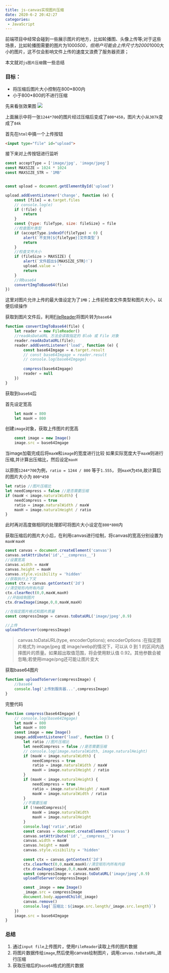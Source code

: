 ```yaml
---
title: js-canvas实现图片压缩
date: 2020-6-2 20:42:27
categories:
 - JavaScript
---
```


前端项目中经常会碰到一些展示图片的地方，比如轮播图、头像上传等;对于这些场景，比如轮播图需要的图片为1000*500，但用户可能会上传尺寸为2000*1000大小的图片，这不仅会影响文件上传的速度又浪费了服务器资源；

本文就对`js图片压缩`做一些总结

### 目标：

 - 将压缩后图片大小控制在800*800内
 - 小于800*800的不进行压缩

先来看张效果图
![](https://qiniu.xiaoxilao.com/js-compress.png)

上面展示中将一张`1244*700`的图片经过压缩后变成了`800*450`，图片大小从`307k`变成了`84k`

 <!--more-->
首先在`html`中搞一个上传按钮

```html
<input type="file" id="upload">
```
接下来对上传按钮进行监听

```js
const acceptType = ['image/jpg', 'image/jpeg']
const MAXSIZE = 1024 * 1024
const MAXSIZE_STR = '1MB'


const upload = document.getElementById('upload')

upload.addEventListener('change', function (e) {
    const [file] = e.target.files
    // console.log(e)
    if (!file) {
        return
    }
    const {type: fileType, size: fileSize} = file
    //检查图片类型
    if (acceptType.indexOf(fileType) < 0) {
        alert(`不支持[${fileType}]文件类型`)
        return
    }
    //检查文件大小
    if (fileSize > MAXSIZE) {
        alert(`文件超出${MAXSIZE_STR}!`)
        upload.value = ''
        return
    }
    //转base64
    convertImgToBase64(file)
})
```
这里对图片允许上传的最大值设定为了`1MB`；上传前检查文件类型和图片大小，以便后续操作

获取到图片文件后，利用[FileReader](https://developer.mozilla.org/zh-CN/docs/Web/API/FileReader "FileReader")将图片转为`base64`

```js
function convertImgToBase64(file) {
    let reader = new FileReader()
    //readAsDataURL 方法会读取指定的 Blob 或 File 对象
    reader.readAsDataURL(file);
    reader.addEventListener('load', function (e) {
        const base64Imgage = e.target.result
        // const base64Imgage = reader.result
        // console.log(base64Imgage)
        
        compress(base64Imgage)
        reader = null
    })
}
```

获取到`base64`后

首先设定宽高

```js
    let maxW = 800
    let maxH = 800
```
创建`image`对象，获取上传图片的宽高

```js
    const image = new Image()
    image.src = base64Imgage
```
当image加载完成后将`maxW`和`image`的宽度进行比较
如果实际宽度大于`maxW`则进行压缩,并计算出压缩比，然后设定`maxH`

以原图`1244*700`为例，`ratio = 1244 / 800` 等于`1.555`，
则`maxH`为`450`,故计算后的图片大小为 `800*450`

```js
let ratio //图片压缩比
let needCompress = false //是否需要压缩
if (maxW < image.naturalWidth) {
    needCompress = true
    ratio = image.naturalWidth / maxW
    maxH = image.naturalHeight / ratio
}
```
此时再对高度做相同的处理即可将图片大小设定在`800*800`内
 
获取压缩后的图片大小后，在利用canvas进行绘制，将canvas的宽高分别设置为`maxW` `maxH`

```js
const canvas = document.createElement('canvas')
canvas.setAttribute('id','__compress__')
//设置宽高
canvas.width = maxW
canvas.height = maxH
canvas.style.visibility = 'hidden'
//获取执行上下文
const ctx = canvas.getContext('2d')
//清空矩形内所有内容
ctx.clearRect(0,0,maxW,maxH)
 //开始绘制图片
ctx.drawImage(image,0,0,maxW,maxH)

//在指定图片格式和图片质量
const compressImage = canvas.toDataURL('image/jpeg',0.9)

//上传
uploadToServer(compressImage)
```
 > canvas.toDataURL(type, encoderOptions); encoderOptions :在指定图片格式为 image/jpeg 或 image/webp的情况下，可以从 0 到 1 的区间内选择图片的质量。如果超出取值范围，将会使用默认值 0.92。其他参数会被忽略;若使用image/png还可能让图片变大
 
获取base64图片

```js
function uploadToServer(compressImage) {
    //base64
    console.log('上传到服务器...',compressImage)
}
```
 
完整代码

```js
function compress(base64Imgage) {
    // console.log(base64Imgage)
    let maxW = 800
    let maxH = 800
    const image = new Image()
    image.addEventListener('load', function () {
        let ratio //图片压缩比
        let needCompress = false //是否需要压缩
        // console.log(image.naturalWidth, image.naturalHeight)
        if (maxW < image.naturalWidth) {
            needCompress = true
            ratio = image.naturalWidth / maxW
            maxH = image.naturalHeight / ratio
        }
        if (maxH < image.naturalHeight) {
            needCompress = true
            ratio = image.naturalHeight / maxH
            maxW = image.naturalWidth / ratio
        }
        //不需要压缩
        if (!needCompress){
            maxW = image.naturalWidth
            maxH = image.naturalHeight
        }
        console.log('ratio',ratio)
        const canvas = document.createElement('canvas')
        canvas.setAttribute('id','__compress__')
        canvas.width = maxW
        canvas.height = maxH
        canvas.style.visibility = 'hidden'
        
        const ctx = canvas.getContext('2d')
        ctx.clearRect(0,0,maxW,maxH)//清空矩形内所有内容
        ctx.drawImage(image,0,0,maxW,maxH)
        const compressImage = canvas.toDataURL('image/jpeg',0.9)
        uploadToServer(compressImage)

        const _image = new Image()
        _image.src = compressImage
        document.body.appendChild(_image)
        canvas.remove()
        console.log(`压缩比：${image.src.length/_image.src.length}`)
    })
    image.src = base64Imgage
}
```
### 总结

1. 通过`input file`上传图片，使用`FileReader`读取上传的图片数据
2. 将图片数据传给`image`,然后使用canvas绘制图片，调用`canvas.toDataURL`,进行压缩
3. 获取压缩后的`base64`格式的图片数据
